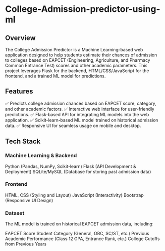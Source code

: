 # College-Admission-predictor-using-ml
## Overview
The College Admission Predictor is a Machine Learning-based web application designed to help students estimate their chances of admission to colleges based on EAPCET (Engineering, Agriculture, and Pharmacy Common Entrance Test) scores and other academic parameters. This project leverages Flask for the backend, HTML/CSS/JavaScript for the frontend, and a trained ML model for predictions.

## Features
✅ Predicts college admission chances based on EAPCET score, category, and other academic factors.
✅ Interactive web interface for user-friendly predictions.
✅ Flask-based API for integrating ML models into the web application.
✅ Scikit-learn-based ML model trained on historical admission data.
✅ Responsive UI for seamless usage on mobile and desktop.

## Tech Stack
### Machine Learning & Backend
Python (Pandas, NumPy, Scikit-learn)
Flask (API Development & Deployment)
SQLite/MySQL (Database for storing past admission data)
### Frontend
HTML, CSS (Styling and Layout)
JavaScript (Interactivity)
Bootstrap (Responsive UI Design)
### Dataset
The ML model is trained on historical EAPCET admission data, including:

EAPCET Score
Student Category (General, OBC, SC/ST, etc.)
Previous Academic Performance (Class 12 GPA, Entrance Rank, etc.)
College Cutoffs from Previous Years
